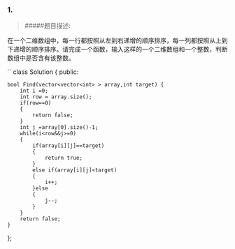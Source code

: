 ### 1.
>#####题目描述:
>
在一个二维数组中，每一行都按照从左到右递增的顺序排序，每一列都按照从上到下递增的顺序排序。请完成一个函数，输入这样的一个二维数组和一个整数，判断数组中是否含有该整数。

``
class Solution {
public:

    bool Find(vector<vector<int> > array,int target) {
        int i =0;
    	int row = array.size();
    	if(row==0)
    	{
        	return false;
    	}
    	int j =array[0].size()-1;
    	while(i<row&&j>=0)
    	{
        	if(array[i][j]==target)
        	{
            	return true;
        	}
        	else if(array[i][j]<target)
        	{
            	i++;
        	}else
        	{
            	j--;
       	 	}
    	}
    	return false;
    }
};

```